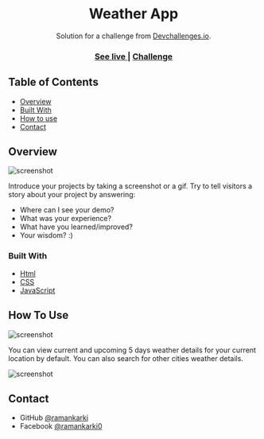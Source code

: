 <!-- Please update value in the {}  -->

<h1 align="center">Weather App</h1>

<div align="center">
   Solution for a challenge from  <a href="http://devchallenges.io" target="_blank">Devchallenges.io</a>.
</div>

<div align="center">
  <h3>
    <a href="https://{your-demo-link.your-domain}">
      See live
    </a>
    <span> | </span>
    <a href="https://devchallenges.io/challenges/mM1UIenRhK808W8qmLWv">
      Challenge
    </a>
  </h3>
</div>

<!-- TABLE OF CONTENTS -->

## Table of Contents

- [Overview](#overview)
- [Built With](#built-with)
- [How to use](#how-to-use)
- [Contact](#contact)

<!-- OVERVIEW -->

## Overview

![screenshot](https://user-images.githubusercontent.com/16707738/92399059-5716eb00-f132-11ea-8b14-bcacdc8ec97b.png)

Introduce your projects by taking a screenshot or a gif. Try to tell visitors a story about your project by answering:

- Where can I see your demo?
- What was your experience?
- What have you learned/improved?
- Your wisdom? :)

### Built With

<!-- This section should list any major frameworks that you built your project using. Here are a few examples.-->

- [Html](https://developer.mozilla.org/en-US/docs/Web/HTML)
- [CSS](https://developer.mozilla.org/en-US/docs/Web/CSS)
- [JavaScript](https://javascript.info/)


## How To Use

<!-- Example: -->
![screenshot](https://user-images.githubusercontent.com/16707738/92399059-5716eb00-f132-11ea-8b14-bcacdc8ec97b.png)

You can view current and upcoming 5 days weather details for your current location by default. You can also search for other cities weather details.

![screenshot](https://user-images.githubusercontent.com/16707738/92399059-5716eb00-f132-11ea-8b14-bcacdc8ec97b.png)

## Contact

- GitHub [@ramankarki](https://github.com/ramankarki)
- Facebook [@ramankarki0](https://facebook.com/ramankarki0)

